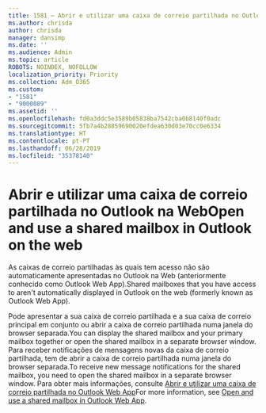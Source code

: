 ```yaml
---
title: 1581 – Abrir e utilizar uma caixa de correio partilhada no Outlook na Web
ms.author: chrisda
author: chrisda
manager: dansimp
ms.date: ''
ms.audience: Admin
ms.topic: article
ROBOTS: NOINDEX, NOFOLLOW
localization_priority: Priority
ms.collection: Adm_O365
ms.custom:
- "1581"
- "9000089"
ms.assetid: ''
ms.openlocfilehash: fd0a3ddc5e3589b05838ba7542cba0b8140f0adc
ms.sourcegitcommit: 5fb7a4b28859690020efdea630d03e70cc0e6334
ms.translationtype: HT
ms.contentlocale: pt-PT
ms.lasthandoff: 06/28/2019
ms.locfileid: "35378140"
---
```

# <a name="open-and-use-a-shared-mailbox-in-outlook-on-the-web"></a><span data-ttu-id="29054-102">Abrir e utilizar uma caixa de correio partilhada no Outlook na Web</span><span class="sxs-lookup"><span data-stu-id="29054-102">Open and use a shared mailbox in Outlook on the web</span></span>

<span data-ttu-id="29054-103">As caixas de correio partilhadas às quais tem acesso não são automaticamente apresentadas no Outlook na Web (anteriormente conhecido como Outlook Web App).</span><span class="sxs-lookup"><span data-stu-id="29054-103">Shared mailboxes that you have access to aren't automatically displayed in Outlook on the web (formerly known as Outlook Web App).</span></span>

<span data-ttu-id="29054-104">Pode apresentar a sua caixa de correio partilhada e a sua caixa de correio principal em conjunto ou abrir a caixa de correio partilhada numa janela do browser separada.</span><span class="sxs-lookup"><span data-stu-id="29054-104">You can display the shared mailbox and your primary mailbox together or open the shared mailbox in a separate browser window.</span></span> <span data-ttu-id="29054-105">Para receber notificações de mensagens novas da caixa de correio partilhada, tem de abrir a caixa de correio partilhada numa janela do browser separada.</span><span class="sxs-lookup"><span data-stu-id="29054-105">To receive new message notifications for the shared mailbox, you need to open the shared mailbox in a separate browser window.</span></span> <span data-ttu-id="29054-106">Para obter mais informações, consulte [Abrir e utilizar uma caixa de correio partilhada no Outlook Web App](https://support.office.com/article/BC127866-42BE-4DE7-92AE-1EF2F787FD5C)</span><span class="sxs-lookup"><span data-stu-id="29054-106">For more information, see [Open and use a shared mailbox in Outlook Web App](https://support.office.com/article/BC127866-42BE-4DE7-92AE-1EF2F787FD5C).</span></span>
